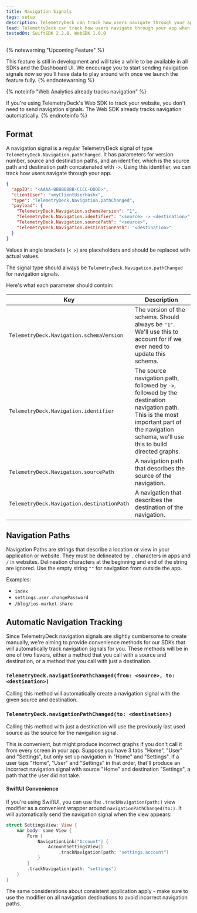 ```yaml
---
title: Navigation Signals
tags: setup
description: TelemetryDeck can track how users navigate through your app when you send navigation signals. Here's how these need to look like.
lead: TelemetryDeck can track how users navigate through your app when you send navigation signals. Here's how these need to look like.
testedOn: SwiftSDK 2.2.0, WebSDK 1.0.0
---
```


{% notewarning "Upcoming Feature" %}

This feature is still in development and will take a while to be available in all SDKs and the Dashboard UI. We encourage you to start sending navigation signals now so you'll have data to play around with once we launch the feature fully.
{% endnotewarning %}

{% noteinfo "Web Analytics already tracks navigation" %}

If you're using TelemetryDeck's Web SDK to track your website, you don't need to send navigation signals. The Web SDK already tracks navigation automatically.
{% endnoteinfo %}

## Format

A navigation signal is a regular TelemetryDeck signal of type `TelemetryDeck.Navigation.pathChanged`. It has parameters for version number, source and destination paths, and an identifier, which is the source path and destination path concatenated with `->`. Using this identifier, we can track how users navigate through your app.

```json
{
  "appID": "<AAAA-BBBBBBBB-CCCC-DDDD>",
  "clientUser": "<myClientUserHash>",
  "type": "TelemetryDeck.Navigation.pathChanged",
  "payload": {
    "TelemetryDeck.Navigation.schemaVersion": "1",
    "TelemetryDeck.Navigation.identifier": "<source> -> <destination>",
    "TelemetryDeck.Navigation.sourcePath": "<source>",
    "TelemetryDeck.Navigation.destinationPath": "<destination>"
  }
}
```

Values in angle brackets (`< >`) are placeholders and should be replaced with actual values.

The signal type should always be `TelemetryDeck.Navigation.pathChanged` for navigation signals.

Here's what each parameter should contain:

| Key                                        | Description                                                                                                                                                                                   |
| ------------------------------------------ | --------------------------------------------------------------------------------------------------------------------------------------------------------------------------------------------- |
| `TelemetryDeck.Navigation.schemaVersion`   | The version of the schema. Should always be `"1"`. We'll use this to account for if we ever need to update this schema.                                                                       |
| `TelemetryDeck.Navigation.identifier`      | The source navigation path, followed by `->`, followed by the destination navigation path. This is the most important part of the navigation schema, we'll use this to build directed graphs. |
| `TelemetryDeck.Navigation.sourcePath`      | A navigation path that describes the source of the navigation.                                                                                                                                |
| `TelemetryDeck.Navigation.destinationPath` | A navigation that describes the destination of the navigation.                                                                                                                                |

## Navigation Paths

Navigation Paths are strings that describe a location or view in your application or website. They must be
delineated by `.` characters in apps and `/` in websites. Delineation characters at the beginning and end of the string are
ignored. Use the empty string `""` for navigation from outside the app.

Examples:

- `index`
- `settings.user.changePassword`
- `/blog/ios-market-share`

## Automatic Navigation Tracking

Since TelemetryDeck navigation signals are slightly cumbersome to create manually, we're aiming to provide convenience methods for our SDKs that will automatically track navigation signals for you. These methods will be in one of two flavors, either a method that you call with a source and destination, or a method that you call with just a destination.

### `TelemetryDeck.navigationPathChanged(from: <source>, to: <destination>)`

Calling this method will automatically create a navigation signal with the given source and destination.

### `TelemetryDeck.navigationPathChanged(to: <destination>)`

Calling this method with just a destination will use the previously last used source as the source for the navigation signal.

This is convenient, but might produce incorrect graphs if you don't call it from every screen in your app.
Suppose you have 3 tabs "Home", "User" and "Settings", but only set up navigation in "Home" and "Settings". If
a user taps "Home", "User" and "Settings" in that order, that'll produce an incorrect navigation signal with
source "Home" and destination "Settings", a path that the user did not take.

#### SwiftUI Convenience

If you're using SwiftUI, you can use the `.trackNavigation(path:)` view modifier as a convenient wrapper around `navigationPathChanged(to:)`. It will automatically send the navigation signal when the view appears:

```swift
struct SettingsView: View {
    var body: some View {
        Form {
            NavigationLink("Account") {
                AccountSettingsView()
                    .trackNavigation(path: "settings.account")
            }
        }
        .trackNavigation(path: "settings")
    }
}
```

The same considerations about consistent application apply - make sure to use the modifier on all navigation destinations to avoid incorrect navigation paths.
